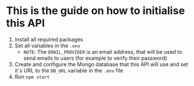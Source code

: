 # This is the guide on how to initialise this API

1. Install all required packages
2. Set all variables in the `.env`
    * `NOTE`: The `EMAIL_PROVIDER` is an email address, that will be used to send emails to users (for example to verify their password)
3. Create and configure the Mongo database that this API will use and set it\`s URL to the `DB_URL` variable in the `.env` file
4. Run `npm start`